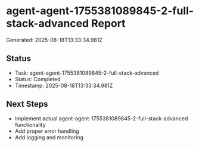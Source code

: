 # agent-agent-1755381089845-2-full-stack-advanced Report

Generated: 2025-08-18T13:33:34.981Z

## Status
- Task: agent-agent-1755381089845-2-full-stack-advanced
- Status: Completed
- Timestamp: 2025-08-18T13:33:34.981Z

## Next Steps
- Implement actual agent-agent-1755381089845-2-full-stack-advanced functionality
- Add proper error handling
- Add logging and monitoring
